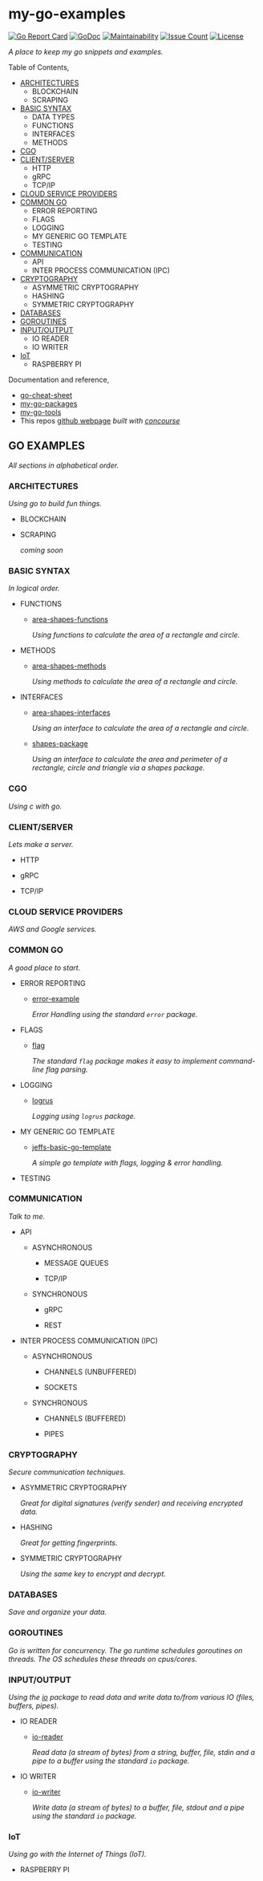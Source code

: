 # my-go-examples

[![Go Report Card](https://goreportcard.com/badge/github.com/JeffDeCola/my-go-examples)](https://goreportcard.com/report/github.com/JeffDeCola/my-go-examples)
[![GoDoc](https://godoc.org/github.com/JeffDeCola/my-go-examples?status.svg)](https://godoc.org/github.com/JeffDeCola/my-go-examples)
[![Maintainability](https://api.codeclimate.com/v1/badges/3c5477c63d77a071fdff/maintainability)](https://codeclimate.com/github/JeffDeCola/my-go-examples/maintainability)
[![Issue Count](https://codeclimate.com/github/JeffDeCola/my-go-examples/badges/issue_count.svg)](https://codeclimate.com/github/JeffDeCola/my-go-examples/issues)
[![License](http://img.shields.io/:license-mit-blue.svg)](http://jeffdecola.mit-license.org)

_A place to keep my go snippets and examples._

Table of Contents,

* [ARCHITECTURES](https://github.com/JeffDeCola/my-go-examples#architectures)
  * BLOCKCHAIN
  * SCRAPING
* [BASIC SYNTAX](https://github.com/JeffDeCola/my-go-examples#basic-syntax)
  * DATA TYPES
  * FUNCTIONS
  * INTERFACES
  * METHODS
* [CGO](https://github.com/JeffDeCola/my-go-examples#cgo)
* [CLIENT/SERVER](https://github.com/JeffDeCola/my-go-examples#clientserver)
  * HTTP
  * gRPC
  * TCP/IP
* [CLOUD SERVICE PROVIDERS](https://github.com/JeffDeCola/my-go-examples#cloud-service-providers)
* [COMMON GO](https://github.com/JeffDeCola/my-go-examples#common-go)
  * ERROR REPORTING
  * FLAGS
  * LOGGING
  * MY GENERIC GO TEMPLATE
  * TESTING
* [COMMUNICATION](https://github.com/JeffDeCola/my-go-examples#communication)
  * API
  * INTER PROCESS COMMUNICATION (IPC)
* [CRYPTOGRAPHY](https://github.com/JeffDeCola/my-go-examples#cryptography)
  * ASYMMETRIC CRYPTOGRAPHY
  * HASHING
  * SYMMETRIC CRYPTOGRAPHY
* [DATABASES](https://github.com/JeffDeCola/my-go-examples#databases)
* [GOROUTINES](https://github.com/JeffDeCola/my-go-examples#goroutines)
* [INPUT/OUTPUT](https://github.com/JeffDeCola/my-go-examples#inputoutput)
  * IO READER
  * IO WRITER
* [IoT](https://github.com/JeffDeCola/my-go-examples#iot)
  * RASPBERRY PI

Documentation and reference,

* [go-cheat-sheet](https://github.com/JeffDeCola/my-cheat-sheets/tree/master/software/development/languages/go-cheat-sheet)
* [my-go-packages](https://github.com/JeffDeCola/my-go-packages)
* [my-go-tools](https://github.com/JeffDeCola/my-go-tools)
* This repos
  [github webpage](https://jeffdecola.github.io/my-go-examples/)
  _built with
  [concourse](https://github.com/JeffDeCola/my-go-examples/blob/master/ci-README.md)_

## GO EXAMPLES

_All sections in alphabetical order._

### ARCHITECTURES
  
_Using go to build fun things._

* BLOCKCHAIN
  
* SCRAPING

  _coming soon_

### BASIC SYNTAX

_In logical order._

* FUNCTIONS

  * [area-shapes-functions](https://github.com/JeffDeCola/my-go-examples/tree/master/basic-syntax/functions/area-shapes-functions)

    _Using functions to calculate the area of a rectangle and circle._

* METHODS

  * [area-shapes-methods](https://github.com/JeffDeCola/my-go-examples/tree/master/basic-syntax/methods/area-shapes-methods)

    _Using methods to calculate the area of a rectangle and circle._

* INTERFACES

  * [area-shapes-interfaces](https://github.com/JeffDeCola/my-go-examples/tree/master/basic-syntax/interfaces/area-shapes-interfaces)

    _Using an interface to calculate the area of a rectangle and circle._

  * [shapes-package](https://github.com/JeffDeCola/my-go-examples/tree/master/basic-syntax/interfaces/shapes-package)

    _Using an interface to calculate the area and perimeter of a rectangle,
    circle and triangle via a shapes package._

### CGO

_Using c with go._

### CLIENT/SERVER

_Lets make a server._

* HTTP

* gRPC

* TCP/IP

### CLOUD SERVICE PROVIDERS

_AWS and Google services._

### COMMON GO

_A good place to start._

* ERROR REPORTING

  * [error-example](https://github.com/JeffDeCola/my-go-examples/tree/master/common-go/error-reporting/error-example)

    _Error Handling using the standard `error` package._

* FLAGS

  * [flag](https://github.com/JeffDeCola/my-go-examples/tree/master/common-go/flags/flag)

    _The standard `flag` package makes it easy to implement command-line flag parsing._

* LOGGING

  * [logrus](https://github.com/JeffDeCola/my-go-examples/tree/master/common-go/logging/logrus)

    _Logging using `logrus` package._

* MY GENERIC GO TEMPLATE

  * [jeffs-basic-go-template](https://github.com/JeffDeCola/my-go-examples/tree/master/common-go/my-generic-go-template/jeffs-basic-go-template)

    _A simple go template with flags, logging & error handling._

* TESTING

### COMMUNICATION

_Talk to me._

* API

  * ASYNCHRONOUS
  
    * MESSAGE QUEUES
  
    * TCP/IP
  
  * SYNCHRONOUS
  
    * gRPC
  
    * REST

* INTER PROCESS COMMUNICATION (IPC)

  * ASYNCHRONOUS

    * CHANNELS (UNBUFFERED)

    * SOCKETS

  * SYNCHRONOUS
  
    * CHANNELS (BUFFERED)
  
    * PIPES

### CRYPTOGRAPHY

_Secure communication techniques._

* ASYMMETRIC CRYPTOGRAPHY

  _Great for digital signatures (verify sender) and receiving encrypted data._

* HASHING

  _Great for getting fingerprints._

* SYMMETRIC CRYPTOGRAPHY

  _Using the same key to encrypt and decrypt._

### DATABASES

_Save and organize your data._

### GOROUTINES

_Go is written for concurrency. The go runtime schedules goroutines on threads.
The OS schedules these threads on cpus/cores._

### INPUT/OUTPUT

_Using the
[io](https://pkg.go.dev/io)
package to read data and write data to/from various IO
(files, buffers, pipes)._

* IO READER

  * [io-reader](https://github.com/JeffDeCola/my-go-examples/tree/master/input-output/io-reader)

    _Read data (a stream of bytes) from a string, buffer, file, stdin and
    a pipe to a buffer using the standard `io` package._

* IO WRITER

  * [io-writer](https://github.com/JeffDeCola/my-go-examples/tree/master/input-output/io-writer)

    _Write data (a stream of bytes) to a buffer, file, stdout and a pipe
    using the standard `io` package._

### IoT

_Using go with the Internet of Things (IoT)._

* RASPBERRY PI
